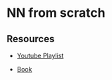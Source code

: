 # NN from scratch

## Resources

- [Youtube Playlist](https://www.youtube.com/watch?v=Wo5dMEP_BbI&list=PLQVvvaa0QuDcjD5BAw2DxE6OF2tius3V3&index=1&ab_channel=sentdex)

- [Book](https://nnfs.io)
